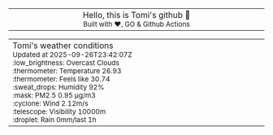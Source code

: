 
<div align="center">
<table>
<tbody>
<td align="center">
<img width="2000" height="0"><br>
Hello, this is Tomi's github 👋<br>
<sup>Built with ❤️, GO & Github Actions</sup><br>
<img width="2000" height="0">
</td>
</tbody>
</table>
</div>
<table>
<tbody>
<td align="left">
<img width="2000" height="0"><br>
Tomi's weather conditions<br>
<sup>Updated at 2025-09-26T23:42:07Z</sup><br>
<sup>:low_brightness: Overcast Clouds</sup><br>
<sup>:thermometer: Temperature 26.93 </sup><br>
<sup>:thermometer: Feels like 30.74</sup><br>
<sup>:sweat_drops: Humidity 92%</sup><br>
<sup>:mask: PM2.5 0.95 μg/m3</sup><br>
<sup>:cyclone: Wind 2.12m/s </sup><br>
<sup>:telescope: Visibility 10000m </sup><br>
<sup>:droplet: Rain 0mm/last 1h </sup><br>
<img width="2000" height="0">
</td>
<td align="left">
<img width="2000" height="0"><br>
<br>
<img width="2000" height="0">
</td>
</tbody>
</table>
</div>
    